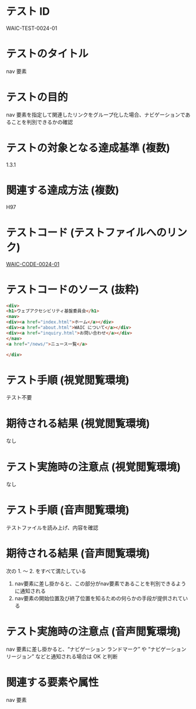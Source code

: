

# テスト ID
WAIC-TEST-0024-01

# テストのタイトル
nav 要素

# テストの目的
nav 要素を指定して関連したリンクをグループ化した場合、ナビゲーションであることを判別できるかの確認

# テストの対象となる達成基準 (複数)
1.3.1

# 関連する達成方法 (複数)
H97

# テストコード (テストファイルへのリンク)
[WAIC-CODE-0024-01](https://waic.github.io/as_test/WAIC-CODE/WAIC-CODE-0024-01.html)

# テストコードのソース (抜粋)
```html
<div>
<h1>ウェブアクセシビリティ基盤委員会</h1>
<nav>
<div><a href="index.html">ホーム</a></div>
<div><a href="about.html">WAIC について</a></div>
<div><a href="inquiry.html">お問い合わせ</a></div>
</nav>
<a href="/news/">ニュース一覧</a>

</div>

```
# テスト手順 (視覚閲覧環境)
テスト不要

# 期待される結果 (視覚閲覧環境)
なし

# テスト実施時の注意点 (視覚閲覧環境)
なし

# テスト手順 (音声閲覧環境)
テストファイルを読み上げ、内容を確認

# 期待される結果 (音声閲覧環境)
次の 1. 〜 2. をすべて満たしている
1. nav要素に差し掛かると、この部分がnav要素であることを判別できるように通知される
2. nav要素の開始位置及び終了位置を知るための何らかの手段が提供されている

# テスト実施時の注意点 (音声閲覧環境)
nav 要素に差し掛かると、“ナビゲーション ランドマーク” や “ナビゲーション リージョン” などと通知される場合は OK と判断

# 関連する要素や属性
nav 要素


